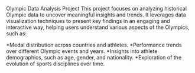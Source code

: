 
Olympic Data Analysis Project
This project focuses on analyzing historical Olympic data to uncover meaningful insights and trends.
It leverages data visualization techniques to present key findings in an engaging and interactive way, 
helping users understand various aspects of the Olympics, such as:

*Medal distribution across countries and athletes.
*Performance trends over different Olympic events and years.
*Insights into athlete demographics, such as age, gender, and nationality.
*Exploration of the evolution of sports disciplines over time.
